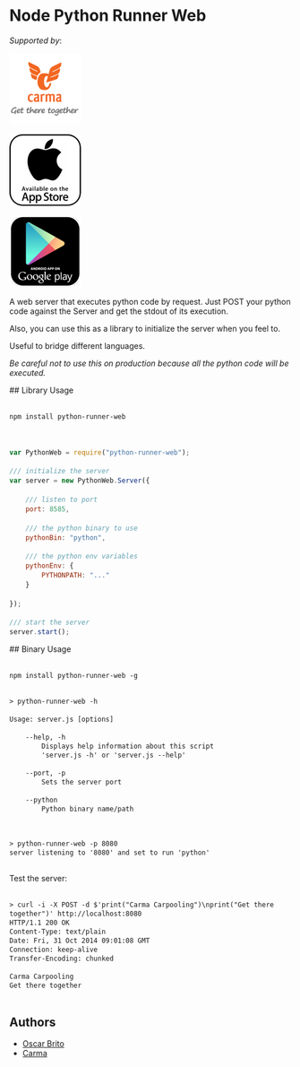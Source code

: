 
# Node Python Runner Web

*Supported by*:

[![Carma](https://raw.githubusercontent.com/teamcarma/node-python-runner/master/assets/banner.png)](https://carmacarpool.com/)

[![Carma IOS](https://raw.githubusercontent.com/teamcarma/node-python-runner/master/assets/ios.png)](https://carmacarpool.com/ios)

[![Carma Android](https://raw.githubusercontent.com/teamcarma/node-python-runner/master/assets/android.png)](https://carmacarpool.com/android)



A web server that executes python code by request. Just POST your python code against the Server 
and get the stdout of its execution.

Also, you can use this as a library to initialize the server when you feel to.

Useful to bridge different languages. 

*Be careful not to use this on production because all the python code 
will be executed.*



## Library Usage

```shell

npm install python-runner-web

```


```js


var PythonWeb = require("python-runner-web");

/// initialize the server
var server = new PythonWeb.Server({ 
	
	/// listen to port
	port: 8585,

	/// the python binary to use
	pythonBin: "python",

	/// the python env variables
	pythonEnv: {
		PYTHONPATH: "..."
	}

});

/// start the server
server.start();


```

## Binary Usage

```shell

npm install python-runner-web -g

```

```shell

> python-runner-web -h

Usage: server.js [options]

	--help, -h
		Displays help information about this script
		'server.js -h' or 'server.js --help'

	--port, -p
		Sets the server port

	--python
		Python binary name/path


```

```shell

> python-runner-web -p 8080
server listening to '8080' and set to run 'python'


```

Test the server: 

```shell

> curl -i -X POST -d $'print("Carma Carpooling")\nprint("Get there together")' http://localhost:8080
HTTP/1.1 200 OK
Content-Type: text/plain
Date: Fri, 31 Oct 2014 09:01:08 GMT
Connection: keep-alive
Transfer-Encoding: chunked

Carma Carpooling
Get there together


```

## Authors

* [Oscar Brito](https://twitter.com/aetheon)
* [Carma](https://twitter.com/TeamCarma)
